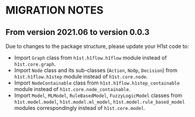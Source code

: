 # MIGRATION NOTES
## From version 2021.06 to version 0.0.3
Due to changes to the package structure, please update your H1st code to:
- Import `Graph` class from `h1st.h1flow.h1flow` module instead of `h1st.core.graph`.
- Import `Node` class and its sub-classes (`Action`, `NoOp`, `Decision`) from `h1st.h1flow.h1step` module instead of `h1st.core.node`.
- Import `NodeContainable` class from `h1st.h1flow.h1step_containable` module instead of `h1st.core.node_containable`.
- Import `Model`, `MLModel`, `RuleBasedModel`, `FuzzyLogicModel` classes from `h1st.model.model`, `h1st.model.ml_model`, `h1st.model.rule_based_model` modules correspondingly instead of `h1st.core.model`.